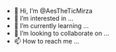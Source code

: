 - 👋 Hi, I’m @AesTheTicMirza
- 👀 I’m interested in ...
- 🌱 I’m currently learning ...
- 💞️ I’m looking to collaborate on ...
- 📫 How to reach me ...

<!---
AesTheTicMirza/AesTheTicMirza is a ✨ special ✨ repository because its `README.md` (this file) appears on your GitHub profile.
You can click the Preview link to take a look at your changes.
--->
